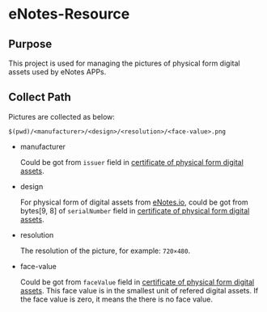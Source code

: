 # eNotes-Resource

## Purpose

This project is used for managing the pictures of physical form digital assets used by eNotes APPs.

## Collect Path

Pictures are collected as below:

```
$(pwd)/<manufacturer>/<design>/<resolution>/<face-value>.png
```

- manufacturer

    Could be got from ```issuer``` field in [certificate of physical form digital assets](https://github.com/w99427/eNotes-Cardlet/blob/master/docs/Certificate.md).

- design

    For physical form of digital assets from [eNotes.io](https://enotes.io), could be got from bytes[9, 8] of ```serialNumber``` field in [certificate of physical form digital assets](https://github.com/w99427/eNotes-Cardlet/blob/master/docs/Certificate.md).

- resolution

    The resolution of the picture, for example: ```720×480```.

- face-value

    Could be got from ```faceValue``` field in [certificate of physical form digital assets](https://github.com/w99427/eNotes-Cardlet/blob/master/docs/Certificate.md). This face value is in the smallest unit of refered digital assets. If the face value is zero, it means the there is no face value.
